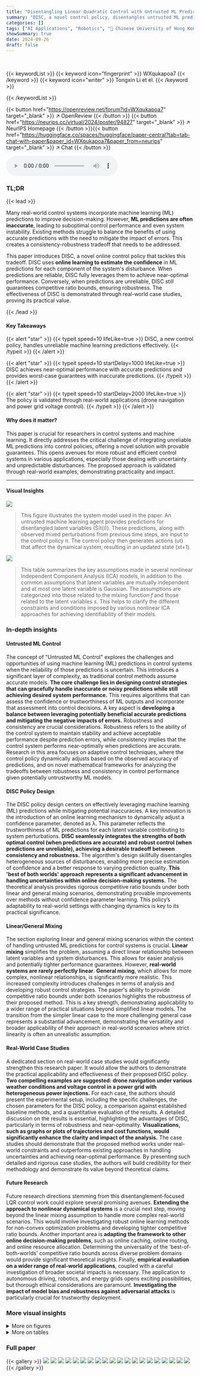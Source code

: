 ```yaml
---
title: "Disentangling Linear Quadratic Control with Untrusted ML Predictions"
summary: "DISC, a novel control policy, disentangles untrusted ML predictions to achieve near-optimal performance when accurate, while guaranteeing competitive ratio bounds even with significant prediction erro..."
categories: []
tags: ["AI Applications", "Robotics", "🏢 Chinese University of Hong Kong, Shenzhen",]
showSummary: true
date: 2024-09-26
draft: false
---
```


<br>

{{< keywordList >}}
{{< keyword icon="fingerprint" >}} WXqukapoa7 {{< /keyword >}}
{{< keyword icon="writer" >}} Tongxin Li et el. {{< /keyword >}}
 
{{< /keywordList >}}

{{< button href="https://openreview.net/forum?id=WXqukapoa7" target="_blank" >}}
↗ OpenReview
{{< /button >}}
{{< button href="https://neurips.cc/virtual/2024/poster/94827" target="_blank" >}}
↗ NeurIPS Homepage
{{< /button >}}{{< button href="https://huggingface.co/spaces/huggingface/paper-central?tab=tab-chat-with-paper&paper_id=WXqukapoa7&paper_from=neurips" target="_blank" >}}
↗ Chat
{{< /button >}}



<audio controls>
    <source src="https://ai-paper-reviewer.com/WXqukapoa7/podcast.wav" type="audio/wav">
    Your browser does not support the audio element.
</audio>


### TL;DR


{{< lead >}}

Many real-world control systems incorporate machine learning (ML) predictions to improve decision-making. However, **ML predictions are often inaccurate**, leading to suboptimal control performance and even system instability.  Existing methods struggle to balance the benefits of using accurate predictions with the need to mitigate the impact of errors. This creates a consistency-robustness tradeoff that needs to be addressed.



This paper introduces DISC, a novel online control policy that tackles this tradeoff. DISC uses **online learning to estimate the confidence** in ML predictions for each component of the system's disturbance.  When predictions are reliable, DISC fully leverages them to achieve near-optimal performance.  Conversely, when predictions are unreliable, DISC still guarantees competitive ratio bounds, ensuring robustness. The effectiveness of DISC is demonstrated through real-world case studies, proving its practical value.

{{< /lead >}}


#### Key Takeaways

{{< alert "star" >}}
{{< typeit speed=10 lifeLike=true >}} DISC, a new control policy, handles unreliable machine learning predictions effectively. {{< /typeit >}}
{{< /alert >}}

{{< alert "star" >}}
{{< typeit speed=10 startDelay=1000 lifeLike=true >}} DISC achieves near-optimal performance with accurate predictions and provides worst-case guarantees with inaccurate predictions. {{< /typeit >}}
{{< /alert >}}

{{< alert "star" >}}
{{< typeit speed=10 startDelay=2000 lifeLike=true >}} The policy is validated through real-world applications (drone navigation and power grid voltage control). {{< /typeit >}}
{{< /alert >}}

#### Why does it matter?
This paper is crucial for researchers in control systems and machine learning.  It directly addresses the critical challenge of integrating unreliable ML predictions into control policies, offering a novel solution with provable guarantees.  This opens avenues for more robust and efficient control systems in various applications, especially those dealing with uncertainty and unpredictable disturbances. The proposed approach is validated through real-world examples, demonstrating practicality and impact.

------
#### Visual Insights



![](https://ai-paper-reviewer.com/WXqukapoa7/figures_2_1.jpg)

> This figure illustrates the system model used in the paper.  An untrusted machine learning agent provides predictions for disentangled latent variables (Šīt(i)). These predictions, along with observed mixed perturbations from previous time steps, are input to the control policy π.  The control policy then generates actions (ut) that affect the dynamical system, resulting in an updated state (xt+1).





![](https://ai-paper-reviewer.com/WXqukapoa7/tables_16_1.jpg)

> This table summarizes the key assumptions made in several nonlinear Independent Component Analysis (ICA) models, in addition to the common assumptions that latent variables are mutually independent and at most one latent variable is Gaussian.  The assumptions are categorized into those related to the mixing function *f* and those related to the latent variables *s*.  This helps to clarify the different constraints and conditions imposed by various nonlinear ICA approaches for achieving identifiability of their models.





### In-depth insights


#### Untrusted ML Control
The concept of "Untrusted ML Control" explores the challenges and opportunities of using machine learning (ML) predictions in control systems when the reliability of those predictions is uncertain.  This introduces a significant layer of complexity, as traditional control methods assume accurate models. **The core challenge lies in designing control strategies that can gracefully handle inaccurate or noisy predictions while still achieving desired system performance.** This requires algorithms that can assess the confidence or trustworthiness of ML outputs and incorporate that assessment into control decisions.  A key aspect is **developing a balance between leveraging potentially beneficial accurate predictions and mitigating the negative impacts of errors.** Robustness and consistency are crucial considerations.  Robustness refers to the ability of the control system to maintain stability and achieve acceptable performance despite prediction errors, while consistency implies that the control system performs near-optimally when predictions are accurate.  Research in this area focuses on adaptive control techniques, where the control policy dynamically adjusts based on the observed accuracy of predictions, and on novel mathematical frameworks for analyzing the tradeoffs between robustness and consistency in control performance given potentially untrustworthy ML models.

#### DISC Policy Design
The DISC policy design centers on effectively leveraging machine learning (ML) predictions while mitigating potential inaccuracies.  A key innovation is the introduction of an online learning mechanism to dynamically adjust a confidence parameter, denoted as λ. This parameter reflects the trustworthiness of ML predictions for each latent variable contributing to system perturbations.  **DISC seamlessly integrates the strengths of both optimal control (when predictions are accurate) and robust control (when predictions are unreliable), achieving a desirable tradeoff between consistency and robustness.**  The algorithm's design skillfully disentangles heterogeneous sources of disturbances, enabling more precise estimation of confidence and a better response to varying prediction quality.  **This 'best of both worlds' approach represents a significant advancement in handling uncertainties within online decision-making systems.**  The theoretical analysis provides rigorous competitive ratio bounds under both linear and general mixing scenarios, demonstrating provable improvements over methods without confidence parameter learning. This policy’s adaptability to real-world settings with changing dynamics is key to its practical significance.

#### Linear/General Mixing
The section exploring linear and general mixing scenarios within the context of handling untrusted ML predictions for control systems is crucial.  **Linear mixing** simplifies the problem, assuming a direct linear relationship between latent variables and system disturbances. This allows for easier analysis and potentially tighter performance guarantees. However, **real-world systems are rarely perfectly linear**.  **General mixing**, which allows for more complex, nonlinear relationships, is significantly more realistic.  This increased complexity introduces challenges in terms of analysis and developing robust control strategies.  The paper's ability to provide competitive ratio bounds under both scenarios highlights the robustness of their proposed method. This is a key strength, demonstrating applicability to a wider range of practical situations beyond simplified linear models.  The transition from the simpler linear case to the more challenging general case represents a substantial advancement, demonstrating the versatility and broader applicability of their approach in real-world scenarios where strict linearity is often an unrealistic assumption.

#### Real-World Case Studies
A dedicated section on real-world case studies would significantly strengthen this research paper.  It would allow the authors to demonstrate the practical applicability and effectiveness of their proposed DISC policy.  **Two compelling examples are suggested: drone navigation under various weather conditions and voltage control in a power grid with heterogeneous power injections.** For each case, the authors should present the experimental setup, including the specific challenges, the chosen parameters for the DISC policy, a comparison against established baseline methods, and a quantitative evaluation of the results. A detailed discussion on the results is essential, highlighting the advantages of DISC, particularly in terms of robustness and near-optimality.  **Visualizations, such as graphs or plots of trajectories and cost functions, would significantly enhance the clarity and impact of the analysis.**  The case studies should demonstrate that the proposed method works under real-world constraints and outperforms existing approaches in handling uncertainties and achieving near-optimal performance.  By presenting such detailed and rigorous case studies, the authors will build credibility for their methodology and demonstrate its value beyond theoretical claims.

#### Future Research
Future research directions stemming from this disentanglement-focused LQR control work could explore several promising avenues. **Extending the approach to nonlinear dynamical systems** is a crucial next step, moving beyond the linear mixing assumption to handle more complex real-world scenarios.  This would involve investigating robust online learning methods for non-convex optimization problems and developing tighter competitive ratio bounds.  Another important area is **adapting the framework to other online decision-making problems**, such as online caching, online routing, and online resource allocation. Determining the universality of the 'best-of-both-worlds' competitive ratio bounds across diverse problem domains would provide significant theoretical insights.  Finally, **empirical evaluation on a wider range of real-world applications**, coupled with a careful investigation of broader societal impacts is necessary.  The application to autonomous driving, robotics, and energy grids opens exciting possibilities, but thorough ethical considerations are paramount.  **Investigating the impact of model bias and robustness against adversarial attacks** is particularly crucial for trustworthy deployment.


### More visual insights

<details>
<summary>More on figures
</summary>


![](https://ai-paper-reviewer.com/WXqukapoa7/figures_4_1.jpg)

> The figure illustrates the system model used in the paper.  On the left, it shows a series of disentangled latent variable predictions generated by an untrusted machine learning (ML) agent at different time steps (t).  On the right, it shows the observed mixed perturbations in the system, resulting from a combination of these latent variables. The system's state is updated based on the current state, control actions, and these mixed perturbations. The figure highlights the challenge of using untrusted ML predictions in control problems.


![](https://ai-paper-reviewer.com/WXqukapoa7/figures_7_1.jpg)

> This figure shows the results of a drone navigation experiment under windy and rainy conditions. The left panel shows the drone's trajectory using the DISC policy compared to the optimal offline trajectory.  The right panel shows a comparison of the cost ratios for DISC, LQR, MPC (with untrusted predictions), and a self-tuning policy across different levels of environmental unpredictability (controlled by the scaling factor 'v'). The shadow area represents the standard deviation across five random trials.


![](https://ai-paper-reviewer.com/WXqukapoa7/figures_8_1.jpg)

> This figure shows a diagram of a power grid with different types of power sources and loads. It also includes graphs showing the convergence of confidence parameters and temporal dynamics of latent time series for different power sources.


![](https://ai-paper-reviewer.com/WXqukapoa7/figures_19_1.jpg)

> This figure shows the convergence of confidence parameters and the temporal dynamics of latent components for the drone navigation task. The left column displays the convergence of four confidence parameters (λ(1) to λ(4)), each associated with a latent component.  The right column shows the time series for each of these four latent components. The dotted red line indicates a change in the data characteristics (a transition point). Blue curves after the dotted red line represent imperfect predictions from a neural network model.


![](https://ai-paper-reviewer.com/WXqukapoa7/figures_20_1.jpg)

> The figure shows the results of drone navigation experiments under windy and rainy conditions. The left panel illustrates the drone's trajectory using different control policies, including the proposed DISC policy, compared to the optimal offline policy, LQR and an MPC policy using untrusted ML predictions. The right panel shows the cost ratios for the different policies with varying scaling factors, representing different levels of environmental uncertainty.


![](https://ai-paper-reviewer.com/WXqukapoa7/figures_20_2.jpg)

> This bar chart compares the average total cost J(π) achieved by four different control policies: DISC, Self-tuning, MPC (untrusted), and LQR.  The error bars represent the standard deviation across multiple runs. The LQR cost is shown as a dashed horizontal line for reference.  DISC outperforms the other policies, suggesting its effectiveness in minimizing cost for voltage control in power grids.


![](https://ai-paper-reviewer.com/WXqukapoa7/figures_23_1.jpg)

> This figure illustrates the system model used in the paper. The left side shows the disentangled latent variable predictions from an untrusted ML agent, while the right side depicts the observed mixed perturbations.  The model shows how the untrusted ML agent's predictions, the control policy, and the dynamical system interact to produce the observed states. The figure highlights the core components of the system and their relationships.


![](https://ai-paper-reviewer.com/WXqukapoa7/figures_23_2.jpg)

> This figure illustrates the system model used in the paper. An untrusted machine learning agent provides predictions for disentangled latent variables, which are then combined with observed mixed perturbations to update the system state. The control policy uses these predictions and the observed state to determine actions. The figure shows the interaction between the ML agent, the dynamical system, and the control policy. The time series plots show the disentangled latent variable predictions and the mixed perturbations over time.


</details>




<details>
<summary>More on tables
</summary>


![](https://ai-paper-reviewer.com/WXqukapoa7/tables_21_1.jpg)
> This table lists the values of various parameters and hyperparameters used in the experiments described in Section C of the paper.  These parameters control aspects of the drone navigation and voltage control experiments, such as the time horizon, prediction window size, and neural network architecture.  The table is divided into two parts: basic control problem setup and neural network hyperparameters.

![](https://ai-paper-reviewer.com/WXqukapoa7/tables_21_2.jpg)
> This table summarizes the key assumptions made in several nonlinear ICA models, beyond the common assumptions that latent variables are mutually independent and at most one latent variable is Gaussian.  The assumptions concern the mixing function and the latent variables and are crucial for identifiability in nonlinear ICA.

</details>




### Full paper

{{< gallery >}}
<img src="https://ai-paper-reviewer.com/WXqukapoa7/1.png" class="grid-w50 md:grid-w33 xl:grid-w25" />
<img src="https://ai-paper-reviewer.com/WXqukapoa7/2.png" class="grid-w50 md:grid-w33 xl:grid-w25" />
<img src="https://ai-paper-reviewer.com/WXqukapoa7/3.png" class="grid-w50 md:grid-w33 xl:grid-w25" />
<img src="https://ai-paper-reviewer.com/WXqukapoa7/4.png" class="grid-w50 md:grid-w33 xl:grid-w25" />
<img src="https://ai-paper-reviewer.com/WXqukapoa7/5.png" class="grid-w50 md:grid-w33 xl:grid-w25" />
<img src="https://ai-paper-reviewer.com/WXqukapoa7/6.png" class="grid-w50 md:grid-w33 xl:grid-w25" />
<img src="https://ai-paper-reviewer.com/WXqukapoa7/7.png" class="grid-w50 md:grid-w33 xl:grid-w25" />
<img src="https://ai-paper-reviewer.com/WXqukapoa7/8.png" class="grid-w50 md:grid-w33 xl:grid-w25" />
<img src="https://ai-paper-reviewer.com/WXqukapoa7/9.png" class="grid-w50 md:grid-w33 xl:grid-w25" />
<img src="https://ai-paper-reviewer.com/WXqukapoa7/10.png" class="grid-w50 md:grid-w33 xl:grid-w25" />
<img src="https://ai-paper-reviewer.com/WXqukapoa7/11.png" class="grid-w50 md:grid-w33 xl:grid-w25" />
<img src="https://ai-paper-reviewer.com/WXqukapoa7/12.png" class="grid-w50 md:grid-w33 xl:grid-w25" />
<img src="https://ai-paper-reviewer.com/WXqukapoa7/13.png" class="grid-w50 md:grid-w33 xl:grid-w25" />
<img src="https://ai-paper-reviewer.com/WXqukapoa7/14.png" class="grid-w50 md:grid-w33 xl:grid-w25" />
<img src="https://ai-paper-reviewer.com/WXqukapoa7/15.png" class="grid-w50 md:grid-w33 xl:grid-w25" />
<img src="https://ai-paper-reviewer.com/WXqukapoa7/16.png" class="grid-w50 md:grid-w33 xl:grid-w25" />
<img src="https://ai-paper-reviewer.com/WXqukapoa7/17.png" class="grid-w50 md:grid-w33 xl:grid-w25" />
<img src="https://ai-paper-reviewer.com/WXqukapoa7/18.png" class="grid-w50 md:grid-w33 xl:grid-w25" />
<img src="https://ai-paper-reviewer.com/WXqukapoa7/19.png" class="grid-w50 md:grid-w33 xl:grid-w25" />
<img src="https://ai-paper-reviewer.com/WXqukapoa7/20.png" class="grid-w50 md:grid-w33 xl:grid-w25" />
{{< /gallery >}}